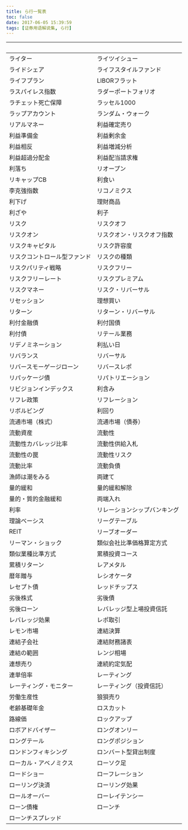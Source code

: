 ```yaml
---
title: ら行一覧表
toc: false
date: 2017-06-05 15:39:59
tags: [证券用语解说集, ら行]
---
```


| &nbsp; | &nbsp; |
| :----- | :----- |
| ライター | ライツイシュー |
| ライドシェア | ライフスタイルファンド |
| ライフプラン | LIBORフラット |
| ラスパイレス指数 | ラダーポートフォリオ |
| ラチェット死亡保障 | ラッセル1000 |
| ラップアカウント | ランダム・ウォーク |
| リアルマネー | 利益確定売り |
| 利益準備金 | 利益剰余金 |
| 利益相反 | 利益増減分析 |
| 利益超過分配金 | 利益配当請求権 |
| 利落ち | リオープン |
| リキャップCB | 利食い |
| 李克強指数 | リコノミクス |
| 利下げ | 理財商品 |
| 利ざや | 利子 |
| リスク | リスクオフ |
| リスクオン | リスクオン・リスクオフ指数 |
| リスクキャピタル | リスク許容度 |
| リスクコントロール型ファンド | リスクの種類 |
| リスクパリティ戦略 | リスクフリー |
| リスクフリーレート | リスクプレミアム |
| リスクマネー | リスク・リバーサル |
| リセッション | 理想買い |
| リターン | リターン・リバーサル |
| 利付金融債 | 利付国債 |
| 利付債 | リテール業務 |
| リデノミネーション | 利払い日 |
| リバランス | リバーサル |
| リバースモーゲージローン | リバースレポ |
| リパッケージ債 | リパトリエーション |
| リビジョンインデックス | 利含み |
| リフレ政策 | リフレーション |
| リボルビング | 利回り |
| 流通市場（株式） | 流通市場（債券） |
| 流動資産 | 流動性 |
| 流動性カバレッジ比率 | 流動性供給入札 |
| 流動性の罠 | 流動性リスク |
| 流動比率 | 流動負債 |
| 漁師は潮をみる | 両建て |
| 量的緩和 | 量的緩和解除 |
| 量的・質的金融緩和 | 両端入れ |
| 利率 | リレーションシップバンキング |
| 理論ベーシス | リーグテーブル |
| REIT | リーブオーダー |
| リーマン・ショック | 類似会社比準価格算定方式 |
| 類似業種比準方式 | 累積投資コース |
| 累積リターン | レアメタル |
| 暦年贈与 | レシオケータ |
| レセプト債 | レッドチップス |
| 劣後株式 | 劣後債 |
| 劣後ローン | レバレッジ型上場投資信託 |
| レバレッジ効果 | レポ取引 |
| レモン市場 | 連結決算 |
| 連結子会社 | 連結財務諸表 |
| 連結の範囲 | レンジ相場 |
| 連想売り | 連続約定気配 |
| 連単倍率 | レーティング |
| レーティング・モニター | レーティング（投資信託） |
| 労働生産性 | 狼狽売り |
| 老齢基礎年金 | ロスカット |
| 路線価 | ロックアップ |
| ロボアドバイザー | ロングオンリー |
| ロングテール | ロングポジション |
| ロンドンフィキシング | ロンバート型貸出制度 |
| ローカル・アベノミクス | ローソク足 |
| ロードショー | ローフレーション |
| ローリング決済 | ローリング効果 |
| ロールオーバー | ローレイテンシー |
| ローン債権 | ローンチ |
| ローンチスプレッド | &nbsp; |
